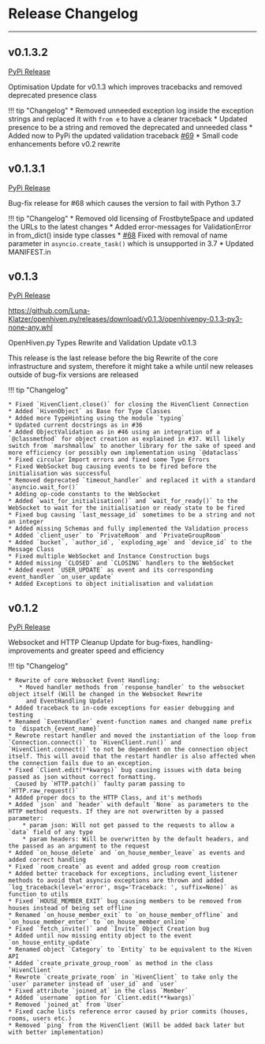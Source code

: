 # Release Changelog

---

## v0.1.3.2

[PyPi Release](https://pypi.org/project/openhivenpy/0.1.3.2/)

Optimisation Update for v0.1.3 which improves tracebacks and removed deprecated presence class

!!! tip "Changelog"
    * Removed unneeded exception log inside the exception strings and replaced it with `from e` to have a cleaner traceback
    * Updated presence to be a string and removed the deprecated and unneeded class
    * Added now to PyPi the updated validation traceback [#69](https://github.com/Luna-Klatzer/openhiven.py/issues/69)
    * Small code enhancements before v0.2 rewrite 

## v0.1.3.1

[PyPi Release](https://pypi.org/project/openhivenpy/0.1.3.1/)

Bug-fix release for #68 which causes the version to fail with Python 3.7

!!! tip "Changelog"
    * Removed old licensing of FrostbyteSpace and updated the URLs to the latest changes
    * Added error-messages for ValidationError in from_dict() inside type classes 
    * [#68](https://github.com/Luna-Klatzer/openhiven.py/issues/68) Fixed with removal of name parameter in `asyncio.create_task()` which is unsupported in 3.7
    * Updated MANIFEST.in

## v0.1.3

[PyPi Release](https://pypi.org/project/openhivenpy/0.1.3/)

https://github.com/Luna-Klatzer/openhiven.py/releases/download/v0.1.3/openhivenpy-0.1.3-py3-none-any.whl

OpenHiven.py Types Rewrite and Validation Update v0.1.3

This release is the last release before the big Rewrite of the core infrastructure and system, therefore it might take a while until new releases outside of bug-fix versions are released

!!! tip "Changelog"

    * Fixed `HivenClient.close()` for closing the HivenClient Connection
    * Added `HivenObject` as Base for Type Classes
    * Added more TypeHinting using the module `typing`
    * Updated current docstrings as in #36 
    * Added ObjectValidation as in #46 using an integration of a `@classmethod` for object creation as explained in #37. Will likely switch from `marshmallow` to another library for the sake of speed and more efficiency (or possibly own implementation using `@dataclass`
    * Fixed circular Import errors and fixed some Type Errors
    * Fixed WebSocket bug causing events to be fired before the initialisation was successful
    * Removed deprecated `timeout_handler` and replaced it with a standard `asyncio.wait_for()`
    * Adding op-code constants to the WebSocket
    * Added `wait_for_initialisation()` and `wait_for_ready()` to the WebSocket to wait for the initialisation or ready state to be fired
    * Fixed bug causing `last_message_id` sometimes to be a string and not an integer
    * Added missing Schemas and fully implemented the Validation process
    * Added `client_user` to `PrivateRoom` and `PrivateGroupRoom`
    * Added `bucket`, `author_id`, `exploding_age` and `device_id` to the Message Class
    * Fixed multiple WebSocket and Instance Construction bugs
    * Added missing `CLOSED` and `CLOSING` handlers to the WebSocket
    * Added event `USER_UPDATE` as event and its corresponding event_handler `on_user_update` 
    * Added Exceptions to object initialisation and validation

## v0.1.2

[PyPi Release](https://pypi.org/project/openhivenpy/0.1.2/)

Websocket and HTTP Cleanup Update for bug-fixes, handling-improvements and greater speed and efficiency

!!! tip "Changelog"

    * Rewrite of core Websocket Event Handling:
       * Moved handler methods from `response_handler` to the websocket object itself (Will be changed in the Websocket Rewrite
         and EventHandling Update)
    * Added traceback to in-code exceptions for easier debugging and testing
    * Renamed `EventHandler` event-function names and changed name prefix to `dispatch_{event_name}`
    * Rewrote restart handler and moved the instantiation of the loop from `Connection.connect()` to `HivenClient.run()` and `HivenClient.connect()` to not be dependent on the connection object itself. This will avoid that the restart handler is also affected when the connection fails due to an exception.
    * Fixed `Client.edit(**kwargs)` bug causing issues with data being passed as json without correct formatting.
      Caused by `HTTP.patch()` faulty param passing to `HTTP.raw_request()`
    * Added proper docs to the HTTP Class, and it's methods
    * Added `json` and `header` with default `None` as parameters to the HTTP method requests. If they are not overwritten by a passed parameter:
        * param json: Will not get passed to the requests to allow a `data` field of any type
        * param headers: Will be overwritten by the default headers, and the passed as an argument to the request
    * Added `on_house_delete` and `on_house_member_leave` as events and added correct handling
    * Fixed `room_create` as event and added group room creation
    * Added better traceback for exceptions, including event_listener methods to avoid that asyncio exceptions are thrown and added `log_traceback(level='error', msg='Traceback: ', suffix=None)` as function to utils
    * Fixed `HOUSE_MEMBER_EXIT` bug causing members to be removed from houses instead of being set offline
    * Renamed `on_house_member_exit` to `on_house_member_offline` and `on_house_member_enter` to `on_house_member_online`
    * Fixed `fetch_invite()` and `Invite` Object Creation bug
    * Added until now missing entity object to the event `on_house_entity_update`
    * Renamed object `Category` to `Entity` to be equivalent to the Hiven API
    * Added `create_private_group_room` as method in the class `HivenClient`
    * Rewrote `create_private_room` in `HivenClient` to take only the `user` parameter instead of `user_id` and `user`
    * Fixed attribute `joined_at` in the class `Member`
    * Added `username` option for `Client.edit(**kwargs)`
    * Removed `joined_at` from `User`
    * Fixed cache lists reference error caused by prior commits (houses, rooms, users etc.)
    * Removed `ping` from the HivenClient (Will be added back later but with better implementation)
